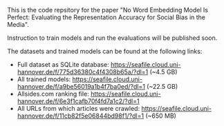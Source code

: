 This is the code repsitory for the paper "No Word Embedding Model Is Perfect: Evaluating the Representation Accuracy for Social Bias in the Media".

Instruction to train models and run the evaluations will be published soon.

The datasets and trained models can be found at the following links:
- Full dataset as SQLite database: https://seafile.cloud.uni-hannover.de/f/775d36380c4f4308b65a/?dl=1 (~4.5 GB)
- All trained models: https://seafile.cloud.uni-hannover.de/f/a9be56019a1b4f7ba0ed/?dl=1 (~22.5 GB)
- Allsides.com ranking file: https://seafile.cloud.uni-hannover.de/f/6e3f1cafb70f4fd7a1c2/?dl=1
- All URLs from which articles were crawled: https://seafile.cloud.uni-hannover.de/f/11cb82f5e06844bd98f1/?dl=1 (~650 MB)
